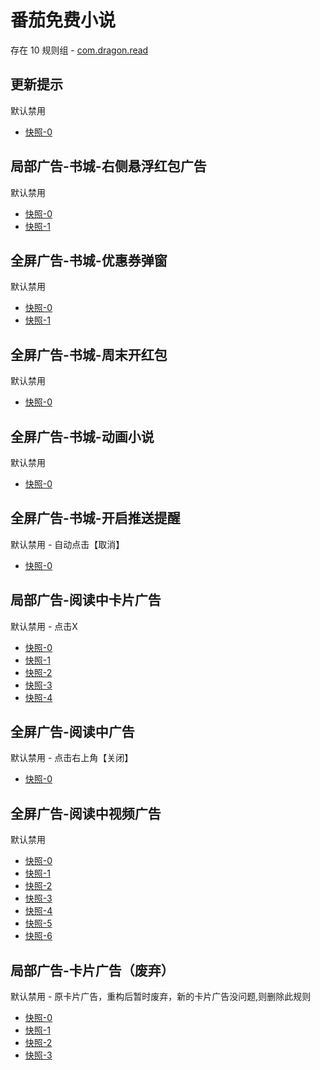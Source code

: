 # 番茄免费小说

存在 10 规则组 - [com.dragon.read](/src/apps/com.dragon.read.ts)

## 更新提示

默认禁用

- [快照-0](https://i.gkd.li/import/12716477)

## 局部广告-书城-右侧悬浮红包广告

默认禁用

- [快照-0](https://i.gkd.li/import/12716506)
- [快照-1](https://i.gkd.li/import/13318796)

## 全屏广告-书城-优惠券弹窗

默认禁用

- [快照-0](https://i.gkd.li/import/12910159)
- [快照-1](https://i.gkd.li/import/12878266)

## 全屏广告-书城-周末开红包

默认禁用

- [快照-0](https://i.gkd.li/import/14383684)

## 全屏广告-书城-动画小说

默认禁用

- [快照-0](https://i.gkd.li/import/14813934)

## 全屏广告-书城-开启推送提醒

默认禁用 - 自动点击【取消】

- [快照-0](https://i.gkd.li/import/12716592)

## 局部广告-阅读中卡片广告

默认禁用 - 点击X

- [快照-0](https://i.gkd.li/import/12908734)
- [快照-1](https://i.gkd.li/import/12716444)
- [快照-2](https://i.gkd.li/import/13520314)
- [快照-3](https://i.gkd.li/import/13399505)
- [快照-4](https://i.gkd.li/import/14896809)

## 全屏广告-阅读中广告

默认禁用 - 点击右上角【关闭】

- [快照-0](https://i.gkd.li/import/13191156)

## 全屏广告-阅读中视频广告

默认禁用

- [快照-0](https://i.gkd.li/import/13520160)
- [快照-1](https://i.gkd.li/import/13843155)
- [快照-2](https://i.gkd.li/import/13520219)
- [快照-3](https://i.gkd.li/import/13674550)
- [快照-4](https://i.gkd.li/import/13674556)
- [快照-5](https://i.gkd.li/import/13816453)
- [快照-6](https://i.gkd.li/import/13816454)

## 局部广告-卡片广告（废弃）

默认禁用 - 原卡片广告，重构后暂时废弃，新的卡片广告没问题,则删除此规则

- [快照-0](https://i.gkd.li/import/12908734)
- [快照-1](https://i.gkd.li/import/12716444)
- [快照-2](https://i.gkd.li/import/13062909)
- [快照-3](https://i.gkd.li/import/13520314)
